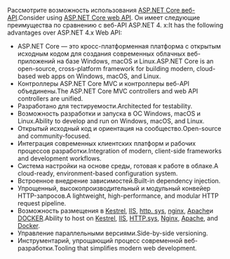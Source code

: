 <span data-ttu-id="74de5-101">Рассмотрите возможность использования [ASP.NET Core веб-API](/aspnet/core/web-api).</span><span class="sxs-lookup"><span data-stu-id="74de5-101">Consider using [ASP.NET Core web API](/aspnet/core/web-api).</span></span> <span data-ttu-id="74de5-102">Он имеет следующие преимущества по сравнению с веб-API ASP.NET 4. x:</span><span class="sxs-lookup"><span data-stu-id="74de5-102">It has the following advantages over ASP.NET 4.x Web API:</span></span>

* <span data-ttu-id="74de5-103">ASP.NET Core — это кросс-платформенная платформа с открытым исходным кодом для создания современных облачных веб-приложений на базе Windows, macOS и Linux.</span><span class="sxs-lookup"><span data-stu-id="74de5-103">ASP.NET Core is an open-source, cross-platform framework for building modern, cloud-based web apps on Windows, macOS, and Linux.</span></span>
* <span data-ttu-id="74de5-104">Контроллеры ASP.NET Core MVC и контроллеры веб-API объединены.</span><span class="sxs-lookup"><span data-stu-id="74de5-104">The ASP.NET Core MVC controllers and web API controllers are unified.</span></span>
* <span data-ttu-id="74de5-105">Разработано для тестируемости.</span><span class="sxs-lookup"><span data-stu-id="74de5-105">Architected for testability.</span></span>
* <span data-ttu-id="74de5-106">Возможность разработки и запуска в ОС Windows, macOS и Linux.</span><span class="sxs-lookup"><span data-stu-id="74de5-106">Ability to develop and run on Windows, macOS, and Linux.</span></span>
* <span data-ttu-id="74de5-107">Открытый исходный код и ориентация на сообщество.</span><span class="sxs-lookup"><span data-stu-id="74de5-107">Open-source and community-focused.</span></span>
* <span data-ttu-id="74de5-108">Интеграция современных клиентских платформ и рабочих процессов разработки.</span><span class="sxs-lookup"><span data-stu-id="74de5-108">Integration of modern, client-side frameworks and development workflows.</span></span>
* <span data-ttu-id="74de5-109">Система настройки на основе среды, готовая к работе в облаке.</span><span class="sxs-lookup"><span data-stu-id="74de5-109">A cloud-ready, environment-based configuration system.</span></span>
* <span data-ttu-id="74de5-110">Встроенное внедрение зависимостей.</span><span class="sxs-lookup"><span data-stu-id="74de5-110">Built-in dependency injection.</span></span>
* <span data-ttu-id="74de5-111">Упрощенный, высокопроизводительный и модульный конвейер HTTP-запросов.</span><span class="sxs-lookup"><span data-stu-id="74de5-111">A lightweight, high-performance, and modular HTTP request pipeline.</span></span>
* <span data-ttu-id="74de5-112">Возможность размещения в [Kestrel](/aspnet/core/fundamentals/servers/kestrel), [IIS](xref:host-and-deploy/iis/index), [http. sys](xref:fundamentals/servers/httpsys), [nginx](xref:host-and-deploy/linux-nginx), [Apache](xref:host-and-deploy/linux-apache)и [DOCKER](xref:host-and-deploy/docker/index).</span><span class="sxs-lookup"><span data-stu-id="74de5-112">Ability to host on [Kestrel](/aspnet/core/fundamentals/servers/kestrel), [IIS](xref:host-and-deploy/iis/index), [HTTP.sys](xref:fundamentals/servers/httpsys), [Nginx](xref:host-and-deploy/linux-nginx), [Apache](xref:host-and-deploy/linux-apache), and [Docker](xref:host-and-deploy/docker/index).</span></span>
* <span data-ttu-id="74de5-113">Управление параллельными версиями.</span><span class="sxs-lookup"><span data-stu-id="74de5-113">Side-by-side versioning.</span></span>
* <span data-ttu-id="74de5-114">Инструментарий, упрощающий процесс современной веб-разработки.</span><span class="sxs-lookup"><span data-stu-id="74de5-114">Tooling that simplifies modern web development.</span></span>
